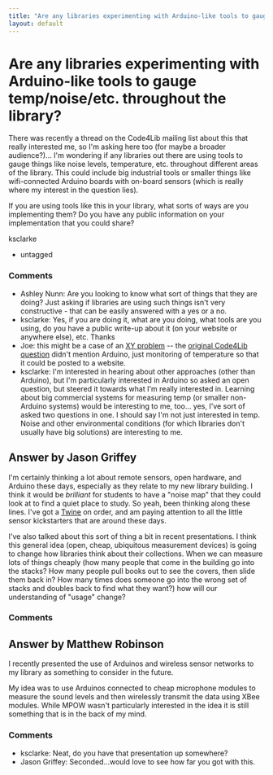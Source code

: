 ```yaml
---
title: "Are any libraries experimenting with Arduino-like tools to gauge temp/noise/etc. throughout the library?"
layout: default
---
```

Are any libraries experimenting with Arduino-like tools to gauge temp/noise/etc. throughout the library?
=====================
There was recently a thread on the Code4Lib mailing list about this that
really interested me, so I'm asking here too (for maybe a broader
audience?)... I'm wondering if any libraries out there are using tools
to gauge things like noise levels, temperature, etc. throughout
different areas of the library. This could include big industrial tools
or smaller things like wifi-connected Arduino boards with on-board
sensors (which is really where my interest in the question lies).

If you are using tools like this in your library, what sorts of ways are
you implementing them? Do you have any public information on your
implementation that you could share?

ksclarke

<ul class="tags"><li class="tag">untagged</li></ul>

### Comments ###
* Ashley Nunn: Are you looking to know what sort of things that they are doing? Just
asking if libraries are using such things isn't very constructive - that
can be easily answered with a yes or a no.
* ksclarke: Yes, if you are doing it, what are you doing, what tools are you using,
do you have a public write-up about it (on your website or anywhere
else), etc. Thanks
* Joe: this might be a case of an [XY
problem](http://www.perlmonks.org/?node\_id=542341) -- the [original
Code4Lib
question](http://www.mail-archive.com/code4lib@listserv.nd.edu/msg13971.html)
didn't mention Arduino, just monitoring of temperature so that it could
be posted to a website.
* ksclarke: I'm interested in hearing about other approaches (other than Arduino),
but I'm particularly interested in Arduino so asked an open question,
but steered it towards what I'm really interested in. Learning about big
commercial systems for measuring temp (or smaller non-Arduino systems)
would be interesting to me, too... yes, I've sort of asked two questions
in one. I should say I'm not just interested in temp. Noise and other
environmental conditions (for which libraries don't usually have big
solutions) are interesting to me.


Answer by Jason Griffey
----------------
I'm certainly thinking a lot about remote sensors, open hardware, and
Arduino these days, especially as they relate to my new library
building. I think it would be *brilliant* for students to have a "noise
map" that they could look at to find a quiet place to study. So yeah,
been thinking along these lines. I've got a
[Twine](http://www.kickstarter.com/projects/supermechanical/twine-listen-to-your-world-talk-to-the-internet)
on order, and am paying attention to all the little sensor kickstarters
that are around these days.

I've also talked about this sort of thing a bit in recent presentations.
I think this general idea (open, cheap, ubiquitous measurement devices)
is going to change how libraries think about their collections. When we
can measure lots of things cheaply (how many people that come in the
building go into the stacks? How many people pull books out to see the
covers, then slide them back in? How many times does someone go into the
wrong set of stacks and doubles back to find what they want?) how will
our understanding of "usage" change?

### Comments ###

Answer by Matthew Robinson
----------------
I recently presented the use of Arduinos and wireless sensor networks to
my library as something to consider in the future.

My idea was to use Arduinos connected to cheap microphone modules to
measure the sound levels and then wirelessly transmit the data using
XBee modules. While MPOW wasn't particularly interested in the idea it
is still something that is in the back of my mind.

### Comments ###
* ksclarke: Neat, do you have that presentation up somewhere?
* Jason Griffey: Seconded...would love to see how far you got with this.

